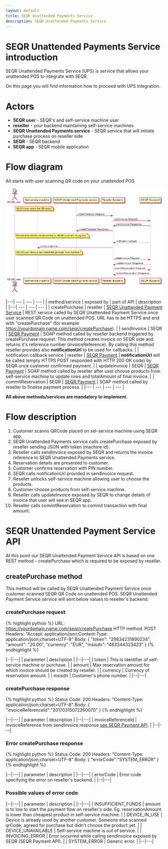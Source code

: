 ```yaml
---
layout: default
title: SEQR Unattended Payments Service
description: SEQR Unattended Payments Service
---
```


# SEQR Unattended Payments Service introduction

SEQR Unattended Payments Service (UPS) is service that allows your unattended POS to integrate with SEQR.

On this page you will find information how to proceed with UPS integration.

# Actors

* <b>SEQR user</b> - SEQR's and self-service machine user
* <b>reseller</b> - your backend maintaining self-service machines
* <b>SEQR Unattended Payments service</b> - SEQR service that will initiate purchase process on reseller side 
* <b>SEQR</b> - SEQR backend 
* <b>SEQR app</b> - SEQR mobile application

# Flow diagram

All starts with user scanning QR code on your unattended POS.

<img src="/assets/images/ups/ups_diagram.png" />

|---| --- | --- | --- |
| method/service | exposed by | part of API | description |
|---| --- | --- | --- |
| createPurchase | reseller | [SEQR Unattended Payment Service](#seqr-unattended-payment-service-api) | REST service called by SEQR Unattended Payment Service once user scanned QR Code on unattended POS. URL has to be HTTPS and end with "createPurchase" (for example https://yourdomain.name.com/seqr/createPurchase).  |
| sendInvoice | SEQR | [SEQR Payment](/merchant/reference/api.html) | SOAP method called by reseller backend triggered by createPurchase request. This method creates invoice on SEQR side and returns it's reference number (invoiceReference). By calling this method reseller provides also <b>notificationUrl</b> to be used for callbacks. |
| notification callback service | reseller | [SEQR Payment](/merchant/reference/api.html) | <b>notificationUrl</b> will be called (empty HTTPS POST responded with HTTP 200 OK code) by SEQR once customer confirmed payment. |
| updateInvoice | SEQR | [SEQR Payment](/merchant/reference/api.html) | SOAP method called by reseller after user choose products from self-service machine to update rows and totalAmount of final invoice. |
| commitReservation | SEQR | [SEQR Payment](/merchant/reference/api.html) | SOAP method called by reseller to finalise payment process. |
|--- | --- | --- | --- |

<b>All above methods/services are mandatory to implement.</b>

# Flow description

1. Customer scanns QRCode placed on sel-service machine using SEQR app.
2. SEQR Unattended Payments service calls createPurchase exposed by reseller sending JSON with token (machine id).
3. Reseller calls sendInvoice exposed by SEQR and returns the invoice reference to SEQR Unattended Payments service.
4. Reservation details are presented to customer.
5. Customer confirms reservation with PIN number.
6. SEQR calls notificationUrl provided in sendInvoice request.
7. Reseller unlocks self-service machine allowing user to choose the products.
8. Customer choose products from self-service machine.
9. Reseller calls updateInvoice exposed by SEQR to change details of invoice that user will see in SEQR app.
10. Reseller calls commitReservation to commit transaction with final amount.

# SEQR Unattended Payment Service API

At this point our SEQR Unattended Payment Service API is based on one REST method - createPurchase which is required to be exposed by reseller.

## createPurchase method
This method will be called by SEQR Unattended Payment Service once customer scanned SEQR QR Code on unattended POS. SEQR Unattended Payment Service service will sent below values to reseller's backend.

### createPurchase request

{% highlight python %}
URL: https://yourdomain.name.com/seqr/createPurchase
HTTP method: POST
Headers: "Accept: application/json;Content-Type: application/json;charset=UTF-8"
Body:
{
    "token": "29834231890234",
    "amount": "20.00",
    "currency": "EUR",
    "msisdn": "483344323423"
}
{% endhighlight %}

|--|---|
| parameter | description |
|--|---|
| token | This is identifier of self-service machine or purchase. |
| amount | Max reservation amount for which invoice should be created by reseller. |
| currency | Currency of reservation amount. |
| msisdn | Customer's phone number. |
|--|---|

### createPurchase response

{% highlight python %}
Status Code: 200
Headers: "Content-Type: application/json;charset=UTF-8"
Body:
{
   "invoiceReferenceId":"20170315072260070"
}
{% endhighlight %}

|--|---|
| parameter | description |
|--|---|
| invoiceReferenceId | invoiceReference from sendInvoice response [see SEQR Payment API](/merchant/reference/api.html). |
|--|---|

### Error createPurchase response

{% highlight python %}
Status Code: 200
Headers: "Content-Type: application/json;charset=UTF-8"
Body:
{
   "errorCode":"SYSTEM_ERROR"
}
{% endhighlight %}

|--|---|
| parameter | description |
|--|---|
| errorCode | Error code specifying the error on reseller's backend. |
|--|---|

### Possible values of error code

|--|---|
| parameter | description |
|--|---|
| INSUFFICIENT_FUNDS | amount is to low to start the payment flow on reseller's side. Eg. reservationAmount is lower than cheapest product in self-service machine. |
| DEVICE_IN_USE | Device is already used by another customer. Someone else scanned qrCode, agreed for purchase but didn't choose the product yet. |
| DEVICE_UNAVAILABLE | Self-service machine is out of service. |
| INVOICING_ERROR | Error occurred while calling sendInvoice exposed by SEQR (SEQR Payment API). |
| SYSTEM_ERROR | Generic error. |
|--|---|















